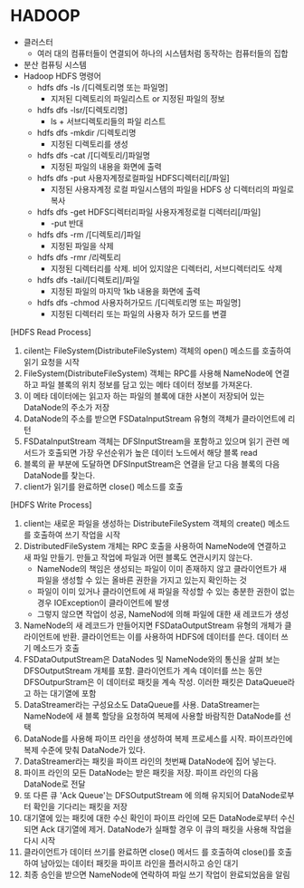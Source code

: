 # HADOOP

- 클러스터
  - 여러 대의 컴퓨터들이 연결되어 하나의 시스템처럼 동작하는 컴퓨터들의 집합
- 분산 컴퓨팅 시스템
- Hadoop HDFS 명령어
  - hdfs dfs -ls /[디렉토리명 또는 파일명]
    - 지저된 디렉토리의 파일리스트 or 지정된 파일의 정보
  - hdfs dfs -lsr/[디렉토리명]
    - ls + 서브디렉토리들의 파일 리스트
  - hdfs dfs -mkdir /디렉토리명
    - 지정된 디렉토리를 생성
  - hdfs dfs -cat /[디렉토리/]파일명
    - 지정된 파일의 내용을 화면에 출력
  - hdfs dfs -put 사용자계정로컬파일 HDFS디렉터리[/파일]
    - 지정된 사용자계정 로컬 파일시스템의 파일을 HDFS 상 디렉터리의 파일로 복사
  - hdfs dfs -get HDFS디렉터리파일 사용자계정로컬 디렉터리[/파일]
    - -put 반대
  - hdfs dfs -rm /[디렉토리/]파일
    - 지정된 파일을 삭제
  - hdfs dfs -rmr /리렉토리
    - 지정된 디렉터리를 삭제. 비어 있지않은 디렉터리, 서브디렉터리도 삭제
  - hdfs dfs -tail/[디렉토리]/파일
    - 지정된 파일의 마지막 1kb 내용을 화면에 출력
  - hdfs dfs -chmod 사용자허가모드 /[디렉토리명 또는 파일명]
    - 지정된 디렉터리 또는 파일의 사용자 허가 모드를 변결

[HDFS Read Process]

1. cilent는 FileSystem(DistributeFileSystem) 객체의 open() 메소드를 호출하여 읽기 요청을 시작
2. FileSystem(DistributeFileSystem) 객체는 RPC를 사용해 NameNode에 연결하고 파일 블록의 위치 정보를 담고 있는 메타 데이터 정보를 가져온다.
3. 이 메타 데이터에는 읽고자 하는 파일의 블록에 대한 사본이 저장되어 있는 DataNode의 주소가 저장
4. DataNode의 주소를 받으면 FSDataInputStream 유형의 객체가 클라이언트에 리턴
5. FSDataInputStream 객체는 DFSInputStream을 포함하고 있으며 읽기 관련 메서드가 호출되면 가장 우선순위가 높은 데이터 노드에서 해당 블록 read
6. 블록의 끝 부분에 도달하면 DFSInputStream은 연결을 닫고 다음 블록의 다음 DataNode를 찾는다.
7. client가 읽기를 완료하면 close() 메소드를 호출

[HDFS Write Process]

1. client는 새로운 파일을 생성하는 DistributeFileSystem 객체의 create() 메소드를 호출하여 쓰기 작업을 시작
2. DistributedFileSystem 개체는 RPC 호출을 사용하여 NameNode에 연결하고 새 파일 만들기. 만들고 작업에 파일과 어떤 블록도 연관시키지 않는다. 
   - NameNode의 책임은 생성되는 파일이 이미 존재하지 않고 클라이언트가 새 파일을 생성할 수 있는 올바른 권한을 가지고 있는지 확인하는 것
   - 파일이 이미 있거나 클라이언트에 새 파일을 작성할 수 있는 충분한 권한이 없는 경우 IOException이 클라이언트에 발생
   - 그렇지 않으면 작업이 성공, NameNod에 의해 파일에 대한 새 레코드가 생성
3. NameNode의 새 레코드가 만들어지면 FSDataOutputStream 유형의 개체가 클라이언트에 반환. 클라이언트는 이를 사용하여 HDFS에 데이터를 쓴다. 데이터 쓰기 메소드가 호출
4. FSDataOutputStream은 DataNodes 및 NameNode와의 통신을 살펴 보는 DFSOutputStream 개체를 포함. 클라이언트가 계속 데이터를 쓰는 동안 DFSOutpurStram은 이 데이터로 패킷을 계속 작성. 이러한 패킷은 DataQueue라고 하는 대기열에 포함
5. DataStreamer라는 구성요소도 DataQueue를 사용. DataStreamer는 NameNode에 새 블록 할당을 요청하여 복제에 사용할 바람직한 DataNode를 선택
6. DataNode를 사용해 파이프 라인을 생성하여 복제 프로세스를 시작. 파이프라인에 복제 수준에 맞춰 DataNode가 있다.
7. DataStreamer라는 패킷을 파이프 라인의 첫번째 DataNode에 집어 넣는다. 
8. 파이프 라인의 모든 DataNode는 받은 패킷을 저장. 파이프 라인의 다음 DataNode로 전달
9. 또 다른 큐 'Ack Queue'는 DFSOutputStream 에 의해 유지되어 DataNode로부터 확인을 기다리는 패킷을 저장
10. 대기열에 있는 패킷에 대한 수신 확인이 파이프 라인에 모든 DataNode로부터 수신되면 Ack 대기열에 제거. DataNode가 실패할 경우 이 큐의 패킷을 사용해 작업을 다시 시작
11. 클라이언트가 데이터 쓰기를 완료하면 close() 메서드 를 호출하여 close()를 호출하여 남아있는 데이터  패킷을 파이프 라인을 플러시하고 승인 대기
12. 최종 승인을 받으면 NameNode에 연락하여 파일 쓰기 작업이 완료되었음을 알림